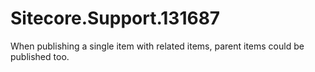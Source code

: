 # Sitecore.Support.131687
When publishing a single item with related items, parent items could be published too.
